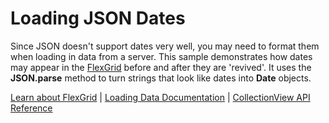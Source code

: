 Loading JSON Dates
==================

Since JSON doesn't support dates very well, you may need to format them when loading in data from a server. This sample demonstrates how dates may appear in the [FlexGrid](https://www.grapecity.com/wijmo/api/classes/wijmo_grid.flexgrid.html) before and after they are 'revived'. It uses the __JSON.parse__ method to turn strings that look like dates into __Date__ objects.

[Learn about FlexGrid](https://www.grapecity.com/wijmo/flexgrid-javascript-data-grid) | [Loading Data Documentation](https://www.grapecity.com/wijmo/docs/Topics/Wijmo/Collections/Loading-Data) | [CollectionView API Reference](https://www.grapecity.com/wijmo/api/classes/wijmo.collectionview.html)